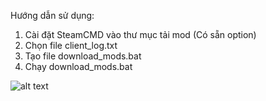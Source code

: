 Hướng dẫn sử dụng:    
1. Cài đặt SteamCMD vào thư mục tải mod (Có sẵn option)
2. Chọn file client_log.txt    
3. Tạo file download_mods.bat    
4. Chạy download_mods.bat    

![alt text](https://media.discordapp.net/attachments/909484376306356235/1268024599443148894/image.png?ex=66aaeb6f&is=66a999ef&hm=dd492530f479e485e87317b81fb88342a30b49e3263f3225ddc50624fca553ab&=&format=webp&quality=lossless&width=622&height=325)

